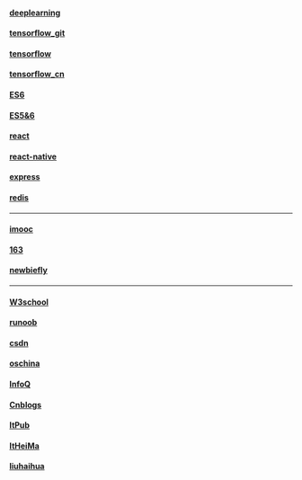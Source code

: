 #### [deeplearning](https://github.com/exacity/deeplearningbook-chinese)
#### [tensorflow_git](https://github.com/tensorflow)
#### [tensorflow](https://www.tensorflow.org/)
#### [tensorflow_cn](http://www.tensorfly.cn/)
#### [ES6](http://es6.ruanyifeng.com/#README)
#### [ES5&6](http://bbs.reactnative.cn)
#### [react](https://github.com/facebook/react)
#### [react-native](https://github.com/reactnativecn/react-native-guide)
#### [express](https://github.com/expressjs/express)
#### [redis](https://redis.io/)
---
#### [imooc](http://www.imooc.com/)
#### [163](http://study.163.com/)
#### [newbiefly](http://www.newbiefly.com/)
---
#### [W3school](http://www.w3school.com.cn/)
#### [runoob](http://www.runoob.com)
#### [csdn](http://www.csdn.net/)
#### [oschina](https://www.oschina.net/)
#### [InfoQ](http://www.infoq.com/cn/)
#### [Cnblogs](https://www.cnblogs.com/)
#### [ItPub](http://blog.itpub.net/index.php)
#### [ItHeiMa](http://www.itheima.com/)
#### [liuhaihua](http://www.liuhaihua.cn/)
